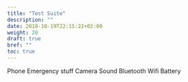```yaml
---
title: "Test Suite"
description: ""
date: 2018-10-19T22:15:22+02:00
weight: 20
draft: true
bref: ""
toc: true
---
```


Phone
Emergency stuff
Camera
Sound
Bluetooth
Wifi
Battery
